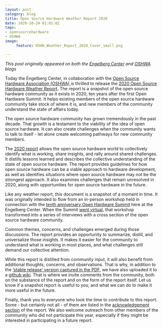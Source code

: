 ```yaml
---
layout: post
category: blog
title: Open Source Hardware Weather Report 2020
date: 2020-10-24 01:01:02
tags:
- opensourcehardware
- OSHWA
image:
     feature: OSHW_Weather_Report_2020_Cover_small.png

---
```

*This post originally appeared on both the [Engelberg Center](https://www.law.nyu.edu/centers/engelberg/news/2020-10-20-open-source-hardware-weather-report) and [OSHWA](https://www.oshwa.org/2020/10/21/2020-open-source-hardware-weather-report/) blogs*

Today the Engelberg Center, in collaboration with the [Open Source Hardware Association (OSHWA) ](https://www.oshwa.org/) is thrilled to release the [2020 Open Source Hardware Weather Report](/docs/2020_OSHW_Weather_Report.pdf).  The report is a snapshot of the open source hardware community as it exists in 2020, ten years after the first Open Hardware Summit.  It helps existing members of the open source hardware community take stock of where it is, and new members of the community understand the state of affairs today.

The open source hardware community has grown tremendously in the past decade.  That growth is a testament to the viability of the idea of open source hardware.  It can also create challenges when the community wants to talk to itself - let alone create welcoming pathways for new community members.  

The [2020 report](/docs/2020_OSHW_Weather_Report.pdf) allows the open source hardware world to collectively identify what is working, share insights, and rally around shared challenges.  It distills lessons learned and describes the collective understanding of the state of open source hardware.  The report provides guidelines for how open source hardware can be a viable approach to hardware development, as well as identifies situations where open source hardware may not be the strongest approach.  It also examines challenges that remain unresolved in 2020, along with opportunities for open source hardware in the future.

Like any weather report, this document is a snapshot of a moment in time.  It was originally  intended to flow from an in-person workshop held in connection with the [tenth anniversary Open Hardware Summit](https://2020.oshwa.org/) here at the Engelberg Center. When the Summit [went virtual](https://www.law.nyu.edu/centers/engelberg/news/2020-03-17-virtual-open-hardware-summit), that workshop transformed into a series of interviews with a cross section of the open source hardware community.

Common themes, concerns, and challenges emerged during those discussions.  The report provides an opportunity to summarize, distill, and universalize those insights.  It makes it easier for the community to understand what is working in most places, and what challenges still demand our collective attention.

While this report is distilled from community input, it will also benefit from additional thoughts, concerns, and observations.  That is why, in addition to the [‘stable release’ version captured in the PDF](/docs/2020_OSHW_Weather_Report.pdf), we have also uploaded it to a [github wiki](https://github.com/NYUEngelberg/2020-open-source-hardware-weather-report/wiki).  That is where we invite comments from the community, both on the substance of the report and on the form of the report itself. Let us know if a snapshot report is useful to you, and what we can do to make it more useful in the future.

Finally, thank you to everyone who took the time to contribute to this report.  Some - but certainly not all - of them are listed in the [acknowledgement section](https://github.com/NYUEngelberg/2020-open-source-hardware-weather-report/wiki/1.-Introduction) of the report.  We also welcome outreach from other members of the community who did not participate this year, especially if they might be interested in participating in a future report.
